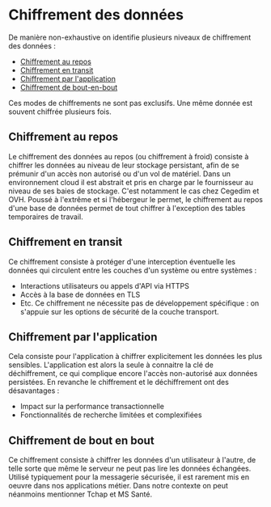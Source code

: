 # Chiffrement des données

De manière non-exhaustive on identifie plusieurs niveaux de chiffrement des données :
* [Chiffrement au repos](#chiffrement-au-repos)
* [Chiffrement en transit](#chiffrement-en-transit)
* [Chiffrement par l'application](#chiffrement-par-lapplication)
* [Chiffrement de bout-en-bout](#chiffrement-de-bout-en-bout)

Ces modes de chiffrements ne sont pas exclusifs. Une même donnée est souvent chiffrée plusieurs fois.

## Chiffrement au repos
Le chiffrement des données au repos (ou chiffrement à froid) consiste à chiffrer les données au niveau de leur stockage persistant, afin de se prémunir d'un accès non autorisé ou d'un vol de matériel.
Dans un environnement cloud il est abstrait et pris en charge par le fournisseur au niveau de ses baies de stockage. C'est notamment le cas chez Cegedim et OVH.
Poussé à l'extrême et si l'hébergeur le permet, le chiffrement au repos d'une base de données permet de tout chiffrer à l'exception des tables temporaires de travail.

## Chiffrement en transit
Ce chiffrement consiste à protéger d'une interception éventuelle les données qui circulent entre les couches d'un système ou entre systèmes :
* Interactions utilisateurs ou appels d'API via HTTPS
* Accès à la base de données en TLS
* Etc.
Ce chiffrement ne nécessite pas de développement spécifique : on s'appuie sur les options de sécurité de la couche transport.

## Chiffrement par l'application
Cela consiste pour l'application à chiffrer explicitement les données les plus sensibles. L'application est alors la seule à connaitre la clé de déchiffrement, ce qui complique encore l'accès non-autorisé aux données persistées.
En revanche le chiffrement et le déchiffrement ont des désavantages :
- Impact sur la performance transactionnelle
- Fonctionnalités de recherche limitées et complexifiées

## Chiffrement de bout en bout
Ce chiffrement consiste à chiffrer les données d'un utilisateur à l'autre, de telle sorte que même le serveur ne peut pas lire les données échangées.
Utilisé typiquement pour la messagerie sécurisée, il est rarement mis en oeuvre dans nos applications métier.
Dans notre contexte on peut néanmoins mentionner Tchap et MS Santé.
